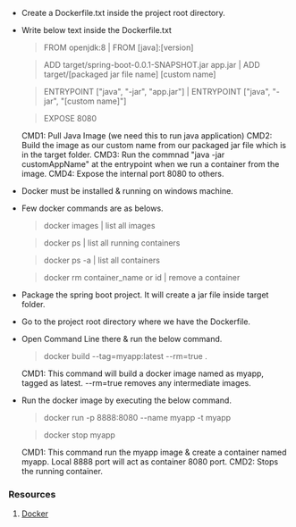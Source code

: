 * Create a Dockerfile.txt inside the project root directory.
* Write below text inside the Dockerfile.txt
    > FROM openjdk:8 | FROM [java]:[version]

    > ADD target/spring-boot-0.0.1-SNAPSHOT.jar app.jar | ADD target/[packaged jar file name] [custom name]
    
    > ENTRYPOINT ["java", "-jar", "app.jar"] | ENTRYPOINT ["java", "-jar", "[custom name]"]
    
    > EXPOSE 8080
    
    CMD1: Pull Java Image (we need this to run java application)
    CMD2: Build the image as our custom name from our packaged jar file which is in the target folder.
    CMD3: Run the commnad "java -jar customAppName" at the entrypoint when we run a container from the image.
    CMD4: Expose the internal port 8080 to others.
    
* Docker must be installed & running on windows machine.
* Few docker commands are as belows.
    > docker images | list all images
    
    > docker ps | list all running containers
    
    > docker ps -a | list all containers
    
    > docker rm container_name or id | remove a container

* Package the spring boot project. It will create a jar file inside target folder.
* Go to the project root directory where we have the Dockerfile.
* Open Command Line there & run the below command.
    > docker build --tag=myapp:latest --rm=true .

    CMD1: This command will build a docker image named as myapp, tagged as latest. --rm=true removes any intermediate images.
    
* Run the docker image by executing the below command.
    > docker run -p 8888:8080 --name myapp -t myapp
    
    > docker stop myapp

    CMD1: This command run the myapp image & create a container named myapp.
    Local 8888 port will act as container 8080 port.
    CMD2: Stops the running container.
    

### Resources
1. [Docker](https://docs.docker.com/engine/reference/commandline/build/)






